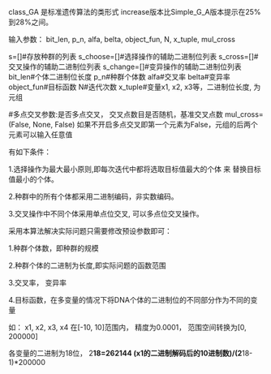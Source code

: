 class_GA 是标准遗传算法的类形式
increase版本比Simple_G_A版本提示在25%到28%之间。

输入参数：
bit_len, p_n, alfa, belta, object_fun, N, x_tuple, mul_cross

s=[]#存放种群的列表
s_choose=[]#选择操作的辅助二进制位列表
s_cross=[]#交叉操作的辅助二进制位列表
s_change=[]#变异操作的辅助二进制位列表
bit_len#个体二进制位长度
p_n#种群个体数
alfa#交叉率
belta#变异率
object_fun#目标函数
N#迭代次数
x_tuple#变量x1, x2, x3等，二进制位长度, 为元组

#多点交叉参数:是否多点交叉， 交叉点数目是否随机，基准交叉点数
mul_cross=(False, None, False)
如果不开启多点交叉即第一个元素为False，元组的后两个元素可以输入任意值




有如下条件：

1.选择操作为最大最小原则,即每次迭代中都将选取目标值最大的个体 来 替换目标值最小的个体。

2.种群中的所有个体都采用二进制编码，非实数编码。

3.交叉操作中不同个体采用单点位交叉, 可以多点位交叉操作。







采用本算法解决实际问题只需要修改预设参数即可：

1.种群个体数，即种群的规模

2.种群个体的二进制为长度,即实际问题的函数范围


3.交叉率， 变异率

4.目标函数，在多变量的情况下将DNA个体的二进制位的不同部分作为不同的变量



如：
x1, x2, x3, x4  在[-10, 10]范围内， 精度为0.0001，
范围空间转换为[0, 200000]

各变量的二进制为18位，
2**18=262144
(x1的二进制解码后的10进制数)/(2**18-1)*200000







